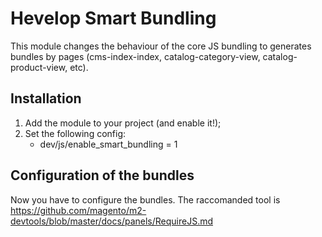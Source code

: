 Hevelop Smart Bundling
=======================

This module changes the behaviour of the core JS bundling to generates bundles
by pages (cms-index-index, catalog-category-view, catalog-product-view, etc).

Installation
-------------
1. Add the module to your project (and enable it!);
2. Set the following config:
   - dev/js/enable_smart_bundling = 1

Configuration of the bundles
-----------------------------
Now you have to configure the bundles. The raccomanded tool is https://github.com/magento/m2-devtools/blob/master/docs/panels/RequireJS.md

 